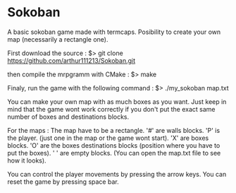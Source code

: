 # Sokoban
A basic sokoban game made with termcaps. Posibility to create your own map (necessarily a rectangle one).

First download the source :
$> git clone https://github.com/arthur111213/Sokoban.git

then compile the mrpgramm with CMake :
$> make

Finaly, run the game with the following command :
$> ./my_sokoban map.txt

You can make your own map with as much boxes as you want.
Just keep in mind that the game wont work correctly if you don't put the exact same number of boxes and destinations blocks.

For the maps :
The map have to be a rectangle.
'#' are walls blocks.
'P' is the player. (just one in the map or the game wont start).
'X' are boxes blocks.
'O' are the boxes destinations blocks (position where you have to put the boxes).
' ' are empty blocks.
(You can open the map.txt file to see how it looks).

You can control the player movements by pressing the arrow keys.
You can reset the game by pressing space bar.
